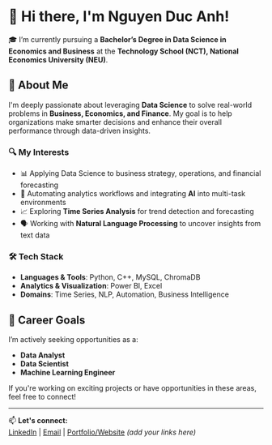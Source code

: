 # 👋 Hi there, I'm Nguyen Duc Anh!

🎓 I’m currently pursuing a **Bachelor’s Degree in Data Science in Economics and Business** at the **Technology School (NCT), National Economics University (NEU)**.

## 🚀 About Me

I'm deeply passionate about leveraging **Data Science** to solve real-world problems in **Business, Economics, and Finance**. My goal is to help organizations make smarter decisions and enhance their overall performance through data-driven insights.

### 🔍 My Interests
- 📊 Applying Data Science to business strategy, operations, and financial forecasting  
- 🤖 Automating analytics workflows and integrating **AI** into multi-task environments  
- 📈 Exploring **Time Series Analysis** for trend detection and forecasting  
- 🗣️ Working with **Natural Language Processing** to uncover insights from text data

### 🛠 Tech Stack
- **Languages & Tools**: Python, C++, MySQL, ChromaDB  
- **Analytics & Visualization**: Power BI, Excel  
- **Domains**: Time Series, NLP, Automation, Business Intelligence  

## 💼 Career Goals

I’m actively seeking opportunities as a:
- **Data Analyst**  
- **Data Scientist**  
- **Machine Learning Engineer**  

If you're working on exciting projects or have opportunities in these areas, feel free to connect!

---

📫 **Let's connect:**  
[LinkedIn](#) | [Email](#) | [Portfolio/Website](#) *(add your links here)*  

<!---
DucAnhShyyy/DucAnhShyyy is a ✨ special ✨ repository because its `README.md` (this file) appears on your GitHub profile.
You can click the Preview link to take a look at your changes.
--->
